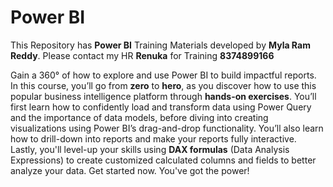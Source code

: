 # Power BI
This Repository has **Power BI** Training Materials developed by **Myla Ram Reddy**.
Please contact my HR **Renuka** for Training **8374899166**

Gain a 360° of how to explore and use Power BI to build impactful reports. In this course, you’ll go from **zero** to **hero**, as you discover how to use this popular business intelligence platform through **hands-on exercises**. You’ll first learn how to confidently load and transform data using Power Query and the importance of data models, before diving into creating visualizations using Power BI’s drag-and-drop functionality. You’ll also learn how to drill-down into reports and make your reports fully interactive. Lastly, you'll level-up your skills using **DAX formulas** (Data Analysis Expressions) to create customized calculated columns and fields to better analyze your data. Get started now. You've got the power!
